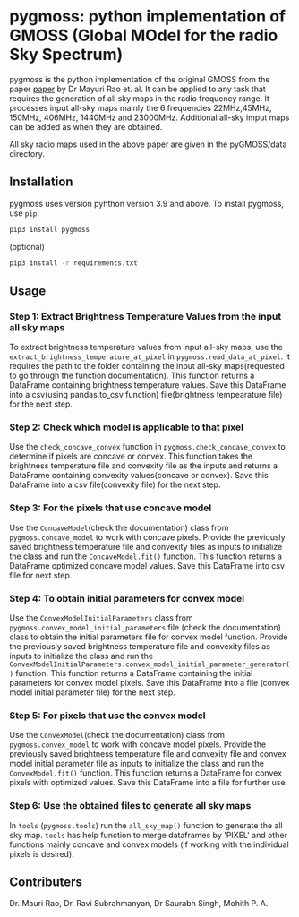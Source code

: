 # pygmoss: python implementation of GMOSS (Global MOdel for the radio Sky Spectrum)

pygmoss is the python implementation of the original GMOSS from the paper [paper](https://export.arxiv.org/abs/1607.07453) by Dr Mayuri Rao et. al. 
It can be applied to any task that requires the generation of all sky maps in the radio frequency range. It processes input all-sky maps mainly the 6 frequencies 22MHz,45MHz, 150MHz, 406MHz, 1440MHz and 23000MHz. Additional all-sky imput maps can be added as when they are obtained.

All sky radio maps used in the above paper are given in the pyGMOSS/data directory.

## Installation

pygmoss uses version pyhthon version 3.9 and above.
To install pygmoss, use `pip`:

```bash
pip3 install pygmoss
```
(optional)

```bash
pip3 install -r requirements.txt
```
## Usage
### Step 1: Extract Brightness Temperature Values from the input all sky maps

To extract brightness temperature values from input all-sky maps, use the `extract_brightness_temperature_at_pixel` in `pygmoss.read_data_at_pixel`. It requires the path to the folder containing the input all-sky maps(requested to go through the function documentation). This function returns a DataFrame containing brightness temperature values. Save this DataFrame into a csv(using pandas.to_csv function) file(brightness tempearature file) for the next step.

### Step 2: Check which model is applicable to that pixel 

Use the `check_concave_convex` function in `pygmoss.check_concave_convex` to determine if pixels are concave or convex. This function takes the brightness temperature file and convexity file as the inputs and returns a DataFrame containing convexity values(concave or convex). Save this DataFrame into a csv file(convexity file) for the next step.

### Step 3: For the pixels that use concave model

Use the `ConcaveModel`(check the documentation) class from `pygmoss.concave_model` to work with concave pixels. Provide the previously saved brightness temperature file and convexity files as inputs to initialize the class and run the `ConcaveModel.fit()` function. This function returns a DataFrame optimized concave model values. Save this DataFrame into csv file for next step.

### Step 4: To obtain initial parameters for convex model

Use the `ConvexModelInitialParameters` class from `pygmoss.convex_model_initial_parameters` file (check the documentation) class to obtain the initial parameters file for convex model function. Provide the previously saved brightness temperature file and convexity files as inputs to initialize the class and run the `ConvexModelInitialParameters.convex_model_initial_parameter_generator()` function. This function returns a DataFrame containing the initial parameters for convex model pixels. Save this DataFrame into a file (convex model initial parameter file) for the next step.

### Step 5: For pixels that use the convex model

Use the `ConvexModel`(check the documentation) class from `pygmoss.convex_model` to work with concave model pixels. Provide the previously saved brightness temperature file and convexity file and convex model initial parameter file as inputs to initialize the class and run the `ConvexModel.fit()` function. This function returns a DataFrame for convex pixels with optimized values. Save this DataFrame into a file for further use.

### Step 6: Use the obtained files to generate all sky maps 

In `tools` (`pygmoss.tools`) run the `all_sky_map()` function to generate the all sky map. `tools` has help function to merge dataframes by 'PIXEL' and other functions mainly concave and convex models (if working with the individual pixels is desired).

## Contributers

Dr. Mauri Rao, Dr. Ravi Subrahmanyan, Dr Saurabh Singh, Mohith P. A.